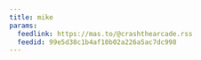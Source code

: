 ```yaml
---
title: mike
params:
  feedlink: https://mas.to/@crashthearcade.rss
  feedid: 99e5d38c1b4af10b02a226a5ac7dc998
---
```

